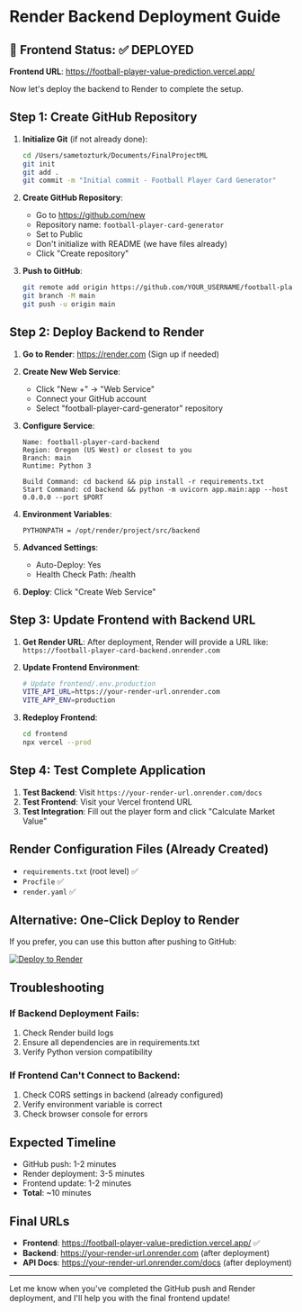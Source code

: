 # Render Backend Deployment Guide

## 🎉 Frontend Status: ✅ DEPLOYED
**Frontend URL**: https://football-player-value-prediction.vercel.app/

Now let's deploy the backend to Render to complete the setup.

## Step 1: Create GitHub Repository

1. **Initialize Git** (if not already done):
   ```bash
   cd /Users/sametozturk/Documents/FinalProjectML
   git init
   git add .
   git commit -m "Initial commit - Football Player Card Generator"
   ```

2. **Create GitHub Repository**:
   - Go to https://github.com/new
   - Repository name: `football-player-card-generator`
   - Set to Public
   - Don't initialize with README (we have files already)
   - Click "Create repository"

3. **Push to GitHub**:
   ```bash
   git remote add origin https://github.com/YOUR_USERNAME/football-player-card-generator.git
   git branch -M main
   git push -u origin main
   ```

## Step 2: Deploy Backend to Render

1. **Go to Render**: https://render.com (Sign up if needed)

2. **Create New Web Service**:
   - Click "New +" → "Web Service"
   - Connect your GitHub account
   - Select "football-player-card-generator" repository

3. **Configure Service**:
   ```
   Name: football-player-card-backend
   Region: Oregon (US West) or closest to you
   Branch: main
   Runtime: Python 3
   
   Build Command: cd backend && pip install -r requirements.txt
   Start Command: cd backend && python -m uvicorn app.main:app --host 0.0.0.0 --port $PORT
   ```

4. **Environment Variables**:
   ```
   PYTHONPATH = /opt/render/project/src/backend
   ```

5. **Advanced Settings**:
   - Auto-Deploy: Yes
   - Health Check Path: /health

6. **Deploy**: Click "Create Web Service"

## Step 3: Update Frontend with Backend URL

1. **Get Render URL**: After deployment, Render will provide a URL like:
   `https://football-player-card-backend.onrender.com`

2. **Update Frontend Environment**:
   ```bash
   # Update frontend/.env.production
   VITE_API_URL=https://your-render-url.onrender.com
   VITE_APP_ENV=production
   ```

3. **Redeploy Frontend**:
   ```bash
   cd frontend
   npx vercel --prod
   ```

## Step 4: Test Complete Application

1. **Test Backend**: Visit `https://your-render-url.onrender.com/docs`
2. **Test Frontend**: Visit your Vercel frontend URL
3. **Test Integration**: Fill out the player form and click "Calculate Market Value"

## Render Configuration Files (Already Created)

- `requirements.txt` (root level) ✅
- `Procfile` ✅
- `render.yaml` ✅

## Alternative: One-Click Deploy to Render

If you prefer, you can use this button after pushing to GitHub:

[![Deploy to Render](https://render.com/images/deploy-to-render-button.svg)](https://render.com/deploy)

## Troubleshooting

### If Backend Deployment Fails:
1. Check Render build logs
2. Ensure all dependencies are in requirements.txt
3. Verify Python version compatibility

### If Frontend Can't Connect to Backend:
1. Check CORS settings in backend (already configured)
2. Verify environment variable is correct
3. Check browser console for errors

## Expected Timeline
- GitHub push: 1-2 minutes
- Render deployment: 3-5 minutes
- Frontend update: 1-2 minutes
- **Total**: ~10 minutes

## Final URLs
- **Frontend**: https://football-player-value-prediction.vercel.app/ ✅
- **Backend**: https://your-render-url.onrender.com (after deployment)
- **API Docs**: https://your-render-url.onrender.com/docs (after deployment)

---

Let me know when you've completed the GitHub push and Render deployment, and I'll help you with the final frontend update!
